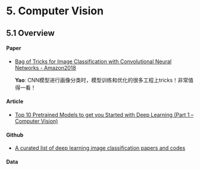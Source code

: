 
# 5. Computer Vision

## 5.1 Overview

#### Paper

- [Bag of Tricks for Image Classification with Convolutional Neural Networks - Amazon2018](https://arxiv.org/abs/1812.01187)

    **Yao**: CNN模型进行画像分类时，模型训练和优化的很多工程上tricks！非常值得一看！





#### Article

- [Top 10 Pretrained Models to get you Started with Deep Learning (Part 1 – Computer Vision)](https://www.analyticsvidhya.com/blog/2018/07/top-10-pretrained-models-get-started-deep-learning-part-1-computer-vision/?utm_source=blog&utm_medium=top-pretrained-models-nlp-article)




#### Github

- [A curated list of deep learning image classification papers and codes](https://github.com/weiaicunzai/awesome-image-classification)



#### Data

